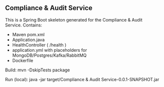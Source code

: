 Compliance & Audit Service
--------------------

This is a Spring Boot skeleton generated for the Compliance & Audit Service.
Contains:
- Maven pom.xml
- Application.java
- HealthController ( /health )
- application.yml with placeholders for MongoDB/Postgres/Kafka/RabbitMQ
- Dockerfile

Build:
  mvn -DskipTests package

Run (local):
  java -jar target/Compliance & Audit Service-0.0.1-SNAPSHOT.jar
